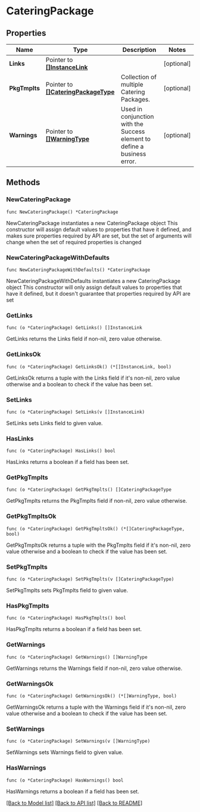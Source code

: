 # CateringPackage

## Properties

Name | Type | Description | Notes
------------ | ------------- | ------------- | -------------
**Links** | Pointer to [**[]InstanceLink**](InstanceLink.md) |  | [optional] 
**PkgTmplts** | Pointer to [**[]CateringPackageType**](CateringPackageType.md) | Collection of multiple Catering Packages. | [optional] 
**Warnings** | Pointer to [**[]WarningType**](WarningType.md) | Used in conjunction with the Success element to define a business error. | [optional] 

## Methods

### NewCateringPackage

`func NewCateringPackage() *CateringPackage`

NewCateringPackage instantiates a new CateringPackage object
This constructor will assign default values to properties that have it defined,
and makes sure properties required by API are set, but the set of arguments
will change when the set of required properties is changed

### NewCateringPackageWithDefaults

`func NewCateringPackageWithDefaults() *CateringPackage`

NewCateringPackageWithDefaults instantiates a new CateringPackage object
This constructor will only assign default values to properties that have it defined,
but it doesn't guarantee that properties required by API are set

### GetLinks

`func (o *CateringPackage) GetLinks() []InstanceLink`

GetLinks returns the Links field if non-nil, zero value otherwise.

### GetLinksOk

`func (o *CateringPackage) GetLinksOk() (*[]InstanceLink, bool)`

GetLinksOk returns a tuple with the Links field if it's non-nil, zero value otherwise
and a boolean to check if the value has been set.

### SetLinks

`func (o *CateringPackage) SetLinks(v []InstanceLink)`

SetLinks sets Links field to given value.

### HasLinks

`func (o *CateringPackage) HasLinks() bool`

HasLinks returns a boolean if a field has been set.

### GetPkgTmplts

`func (o *CateringPackage) GetPkgTmplts() []CateringPackageType`

GetPkgTmplts returns the PkgTmplts field if non-nil, zero value otherwise.

### GetPkgTmpltsOk

`func (o *CateringPackage) GetPkgTmpltsOk() (*[]CateringPackageType, bool)`

GetPkgTmpltsOk returns a tuple with the PkgTmplts field if it's non-nil, zero value otherwise
and a boolean to check if the value has been set.

### SetPkgTmplts

`func (o *CateringPackage) SetPkgTmplts(v []CateringPackageType)`

SetPkgTmplts sets PkgTmplts field to given value.

### HasPkgTmplts

`func (o *CateringPackage) HasPkgTmplts() bool`

HasPkgTmplts returns a boolean if a field has been set.

### GetWarnings

`func (o *CateringPackage) GetWarnings() []WarningType`

GetWarnings returns the Warnings field if non-nil, zero value otherwise.

### GetWarningsOk

`func (o *CateringPackage) GetWarningsOk() (*[]WarningType, bool)`

GetWarningsOk returns a tuple with the Warnings field if it's non-nil, zero value otherwise
and a boolean to check if the value has been set.

### SetWarnings

`func (o *CateringPackage) SetWarnings(v []WarningType)`

SetWarnings sets Warnings field to given value.

### HasWarnings

`func (o *CateringPackage) HasWarnings() bool`

HasWarnings returns a boolean if a field has been set.


[[Back to Model list]](../README.md#documentation-for-models) [[Back to API list]](../README.md#documentation-for-api-endpoints) [[Back to README]](../README.md)


